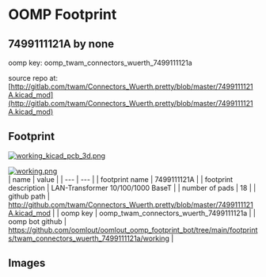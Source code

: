 # OOMP Footprint  
## 7499111121A  by none  
  
oomp key: oomp_twam_connectors_wuerth_7499111121a  
  
source repo at: [http://gitlab.com/twam/Connectors_Wuerth.pretty/blob/master/7499111121A.kicad_mod](http://gitlab.com/twam/Connectors_Wuerth.pretty/blob/master/7499111121A.kicad_mod)  
## Footprint  
  
[![working_kicad_pcb_3d.png](working_kicad_pcb_3d_600.png)](working_kicad_pcb_3d.png)  
  
[![working.png](working_600.png)](working.png)  
| name | value | 
| --- | --- | 
| footprint name | 7499111121A | 
| footprint description | LAN-Transformer 10/100/1000 BaseT | 
| number of pads | 18 | 
| github path | http://github.com/twam/Connectors_Wuerth.pretty/blob/master/7499111121A.kicad_mod | 
| oomp key | oomp_twam_connectors_wuerth_7499111121a | 
| oomp bot github | https://github.com/oomlout/oomlout_oomp_footprint_bot/tree/main/footprints/twam_connectors_wuerth_7499111121a/working | 
## Images  

